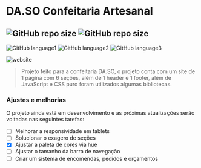 # DA.SO Confeitaria Artesanal

![GitHub repo size](https://img.shields.io/github/repo-size/brinobruno/DASO-confeitaria?style=for-the-badge)
![GitHub repo size](https://img.shields.io/github/last-commit/brinobruno/daso-confeitaria/main?style=for-the-badge)
---
![GitHub language1](https://img.shields.io/badge/JavaScript-323330?style=for-the-badge&logo=javascript&logoColor=F7DF1E)
![GitHub language2](https://img.shields.io/badge/CSS3-1572B6?style=for-the-badge&logo=css3&logoColor=white)
![GitHub language3](https://img.shields.io/badge/HTML5-E34F26?style=for-the-badge&logo=html5&logoColor=white)

![website](https://user-images.githubusercontent.com/81701584/129648339-41ee78da-7613-447a-9f81-309296d70883.png)

> Projeto feito para a confeitaria DA.SO, o projeto conta com um site de 1 página com 6 seções, além de 1 header e 1 footer,
além de JavaScript e CSS puro foram utilizados algumas bibliotecas.

### Ajustes e melhorias

O projeto ainda está em desenvolvimento e as próximas atualizações serão voltadas nas seguintes tarefas:

- [ ] Melhorar a responsividade em tablets
- [ ] Solucionar o exagero de seções
- [x] Ajustar a paleta de cores via hue
- [ ] Ajustar o tamanho da barra de navegação
- [ ] Criar um sistema de encomendas, pedidos e orçamentos
